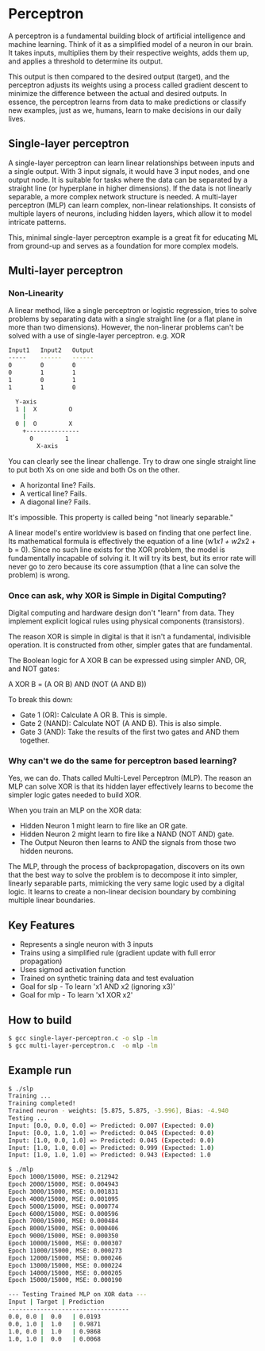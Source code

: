 # Perceptron
A perceptron is a fundamental building block of artificial intelligence and machine learning. Think of it as a simplified model of a neuron in our brain. It takes inputs, multiplies them by their respective weights, adds them up, and applies a threshold to determine its output.

This output is then compared to the desired output (target), and the perceptron adjusts its weights using a process called gradient descent to minimize the difference between the actual and desired outputs. In essence, the perceptron learns from data to make predictions or classify new examples, just as we, humans, learn to make decisions in our daily lives.

## Single-layer perceptron
A single-layer perceptron can learn linear relationships between inputs and a single output. With 3 input signals, it would have 3 input nodes, and one output node. It is suitable for tasks where the data can be separated by a straight line (or hyperplane in higher dimensions). If the data is not linearly separable, a more complex network structure is needed. A multi-layer perceptron (MLP) can learn complex, non-linear relationships. It consists of multiple layers of neurons, including hidden layers, which allow it to model intricate patterns.

This, minimal single-layer perceptron example is a great fit for educating ML from ground-up and serves as a foundation for more complex models.

## Multi-layer perceptron
### Non-Linearity
A linear method, like a single perceptron or logistic regression, tries to solve problems by separating data with a single straight line (or a flat plane in more than two dimensions). However, the non-linerar problems can't be solved with a use of single-layer perceptron.
e.g. XOR
```bash
Input1   Input2   Output
-----    ------   ------
0        0        0
0        1        1
1        0        1
1        1        0

  Y-axis
  1 |  X         O
    |
  0 |  O         X
    +---------------
      0         1
        X-axis
```
You can clearly see the linear challenge. Try to draw one single straight line to put both Xs on one side and both Os on the other.

-    A horizontal line? Fails.
-    A vertical line? Fails.
-    A diagonal line? Fails.

It's impossible. This property is called being "not linearly separable."

A linear model's entire worldview is based on finding that one perfect line. Its mathematical formula is effectively the equation of a line (w1*x1 + w2*x2 + b = 0). Since no such line exists for the XOR problem, the model is fundamentally incapable of solving it. It will try its best, but its error rate will never go to zero because its core assumption (that a line can solve the problem) is wrong.

### Once can ask, why XOR is Simple in Digital Computing?
Digital computing and hardware design don't "learn" from data. They implement explicit logical rules using physical components (transistors).

The reason XOR is simple in digital is that it isn't a fundamental, indivisible operation. It is constructed from other, simpler gates that are fundamental.

The Boolean logic for A XOR B can be expressed using simpler AND, OR, and NOT gates:

A XOR B = (A OR B) AND (NOT (A AND B))

To break this down:
-    Gate 1 (OR): Calculate A OR B. This is simple.
-    Gate 2 (NAND): Calculate NOT (A AND B). This is also simple.
-    Gate 3 (AND): Take the results of the first two gates and AND them together.

### Why can't we do the same for perceptron based learning?
Yes, we can do. Thats called Multi-Level Perceptron (MLP).
The reason an MLP can solve XOR is that its hidden layer effectively learns to become the simpler logic gates needed to build XOR.

When you train an MLP on the XOR data:

-    Hidden Neuron 1 might learn to fire like an OR gate.
-    Hidden Neuron 2 might learn to fire like a NAND (NOT AND) gate.
-    The Output Neuron then learns to AND the signals from those two hidden neurons.

The MLP, through the process of backpropagation, discovers on its own that the best way to solve the problem is to decompose it into simpler, linearly separable parts, mimicking the very same logic used by a digital logic. It learns to create a non-linear decision boundary by combining multiple linear boundaries.


## Key Features
- Represents a single neuron with 3 inputs
- Trains using a simplified rule (gradient update with full error propagation)
- Uses sigmod activation function
- Trained on synthetic training data and test evaluation
- Goal for slp - To learn 'x1 AND x2 (ignoring x3)'
- Goal for mlp - To learn 'x1 XOR x2'

## How to build
```bash
$ gcc single-layer-perceptron.c -o slp -lm
$ gcc multi-layer-perceptron.c  -o mlp -lm
```

## Example run
```bash
$ ./slp
Training ...
Training completed!
Trained neuron - weights: [5.875, 5.875, -3.996], Bias: -4.940
Testing ...
Input: [0.0, 0.0, 0.0] => Predicted: 0.007 (Expected: 0.0)
Input: [0.0, 1.0, 1.0] => Predicted: 0.045 (Expected: 0.0)
Input: [1.0, 0.0, 1.0] => Predicted: 0.045 (Expected: 0.0)
Input: [1.0, 1.0, 0.0] => Predicted: 0.999 (Expected: 1.0)
Input: [1.0, 1.0, 1.0] => Predicted: 0.943 (Expected: 1.0

$ ./mlp 
Epoch 1000/15000, MSE: 0.212942
Epoch 2000/15000, MSE: 0.004943
Epoch 3000/15000, MSE: 0.001831
Epoch 4000/15000, MSE: 0.001095
Epoch 5000/15000, MSE: 0.000774
Epoch 6000/15000, MSE: 0.000596
Epoch 7000/15000, MSE: 0.000484
Epoch 8000/15000, MSE: 0.000406
Epoch 9000/15000, MSE: 0.000350
Epoch 10000/15000, MSE: 0.000307
Epoch 11000/15000, MSE: 0.000273
Epoch 12000/15000, MSE: 0.000246
Epoch 13000/15000, MSE: 0.000224
Epoch 14000/15000, MSE: 0.000205
Epoch 15000/15000, MSE: 0.000190

--- Testing Trained MLP on XOR data ---
Input | Target | Prediction
----------------------------------
0.0, 0.0 |  0.0   | 0.0193
0.0, 1.0 |  1.0   | 0.9871
1.0, 0.0 |  1.0   | 0.9868
1.0, 1.0 |  0.0   | 0.0068

```
